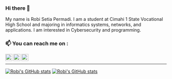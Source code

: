 ### Hi there 👋
My name is Robi Setia Permadi. I am a student at Cimahi 1 State Vocational High School and majoring in informatics systems, networks, and applications. I am interested in Cybersecurity and programming.

<!-- - 🌱 I'm currently studying whatever I like🤔. For example python.😄
-->
### 📫 You can reach me on :
[<img align="left" alt="robisetiapermadi | Twitter" width="22px" src="https://cdn.jsdelivr.net/npm/simple-icons@v3/icons/twitter.svg" />][twitter]
[<img align="left" alt="robisetiap | Instagram" width="22px" src="https://cdn.jsdelivr.net/npm/simple-icons@v3/icons/instagram.svg" />][instagram]
[<img align="left" alt="setiapermadir | Gmail" width="22px" src="https://cdn.jsdelivr.net/npm/simple-icons@v3/icons/gmail.svg" />][gmail]

<br />

---

[![Robi's GitHub stats](https://github-readme-stats.vercel.app/api?username=robisetiapermadi&&count_private=true&include_all_commits=false&show_icons=true&hide_border=true&theme=dracula&hide=contribs,prs)](https://github.com/robisetiapermadi)
[![Robi's GitHub stats](https://github-readme-stats.anuraghazra1.vercel.app/api/top-langs/?username=robisetiapermadi&hide_border=true&layout=compact&theme=dracula)](https://github.com/robisetiapermadi)






<!--Here are some ideas to get you started:
- 🔭 I’m currently working on ...
- 🌱 I’m currently learning ...
- 👯 I’m looking to collaborate on ...
- 🤔 I’m looking for help with ...
- 💬 Ask me about ...
- 😄 Pronouns: ...
- ⚡ Fun fact: ...
-->
[website]: https://canaya
[twitter]: https://twitter.com/layunggg
[instagram]: https://www.instagram.com/robisetiap
[gmail]: mailto:setiapermadir@gmail.com
